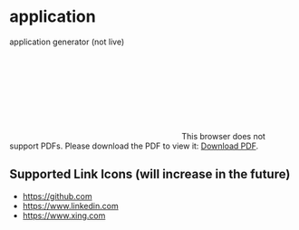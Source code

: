 # application
application generator (not live)

<object data="application.pdf" type="application/pdf" width="700px" height="700px">
    <embed src="http://yoursite.com/the.pdf">
        This browser does not support PDFs. Please download the PDF to view it: <a href="http://yoursite.com/the.pdf">Download PDF</a>.</p>
    </embed>
</object>


## Supported Link Icons (will increase in the future)
- https://github.com
- https://www.linkedin.com
- https://www.xing.com
